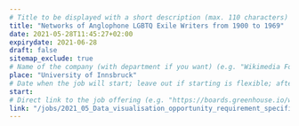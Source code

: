 ```yaml
---
# Title to be displayed with a short description (max. 110 characters)
title: "Networks of Anglophone LGBTQ Exile Writers from 1900 to 1969"
date: 2021-05-28T11:45:27+02:00
expirydate: 2021-06-28
draft: false
sitemap_exclude: true
# Name of the company (with department if you want) (e.g. "Wikimedia Foundation, Technology")
place: "University of Innsbruck"
# Date when the job will start; leave out if starting is flexible; afterwards the listing will disappear (date format "2020-02-02" YYYY-MM-DD)
start: 
# Direct link to the job offering (e.g. "https://boards.greenhouse.io/wikimedia/jobs/2083317?gh_src=fd611a951")
link: "/jobs/2021_05_Data_visualisation_opportunity_requirement_specifications.pdf"
---
```

